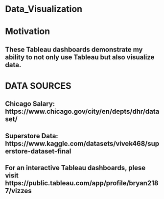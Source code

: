 # Data_Visualization

<h1>Motivation</h1>

<h2>These Tableau dashboards demonstrate my ability to not only use Tableau but also visualize data. </h2>

<h1>DATA SOURCES</h1>
<h2>Chicago Salary: https://www.chicago.gov/city/en/depts/dhr/dataset/</h2>
<h2>Superstore Data: https://www.kaggle.com/datasets/vivek468/superstore-dataset-final</h2>

<h2>For an interactive Tableau dashboards, plese visit https://public.tableau.com/app/profile/bryan2187/vizzes</h2>
